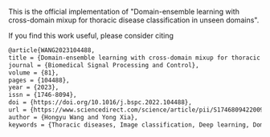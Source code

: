 This is the official implementation of "Domain-ensemble learning with cross-domain mixup for thoracic disease classification in unseen domains".

If you find this work useful, please consider citing
```bash
@article{WANG2023104488,
title = {Domain-ensemble learning with cross-domain mixup for thoracic disease classification in unseen domains},
journal = {Biomedical Signal Processing and Control},
volume = {81},
pages = {104488},
year = {2023},
issn = {1746-8094},
doi = {https://doi.org/10.1016/j.bspc.2022.104488},
url = {https://www.sciencedirect.com/science/article/pii/S1746809422009429},
author = {Hongyu Wang and Yong Xia},
keywords = {Thoracic diseases, Image classification, Deep learning, Domain generalization, Chest X-ray}
```